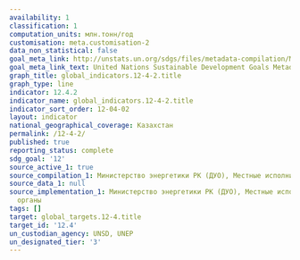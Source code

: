 ```yaml
---
availability: 1
classification: 1
computation_units: млн.тонн/год
customisation: meta.customisation-2
data_non_statistical: false
goal_meta_link: http://unstats.un.org/sdgs/files/metadata-compilation/Metadata-Goal-12.pdf
goal_meta_link_text: United Nations Sustainable Development Goals Metadata (pdf 782kB)
graph_title: global_indicators.12-4-2.title
graph_type: line
indicator: 12.4.2
indicator_name: global_indicators.12-4-2.title
indicator_sort_order: 12-04-02
layout: indicator
national_geographical_coverage: Казахстан
permalink: /12-4-2/
published: true
reporting_status: complete
sdg_goal: '12'
source_active_1: true
source_compilation_1: Министерство энергетики РК (ДУО), Местные исполнительные органы
source_data_1: null
source_implementation_1: Министерство энергетики РК (ДУО), Местные исполнительные
  органы
tags: []
target: global_targets.12-4.title
target_id: '12.4'
un_custodian_agency: UNSD, UNEP
un_designated_tier: '3'
---
```

